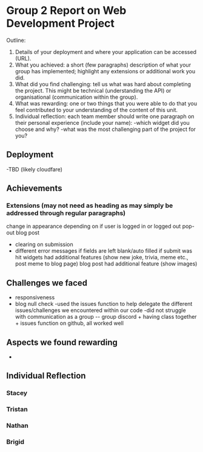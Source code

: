 # Group 2 Report on Web Development Project
Outline:
1. Details of your deployment and where your application can be accessed (URL).
2. What you achieved: a short (few paragraphs) description of what your group has implemented; highlight any extensions or additional work you did.
3. What did you find challenging: tell us what was hard about completing the project. This might be technical (understanding the API) or organisational (communication within the group). 
4. What was rewarding: one or two things that you were able to do that you feel contributed to your understanding of the content of this unit.
5. Individual reflection: each team member should write one paragraph on their personal experience (include your name):
-which widget did you choose and why?
-what was the most challenging part of the project for you?

## Deployment
-TBD (likely cloudfare)

## Achievements


### Extensions (may not need as heading as may simply be addressed through regular paragraphs)

change in appearance depending on if user is logged in or logged out
pop-out blog post
- clearing on submission
- different error messages if fields are left blank/auto filled if submit was hit
widgets had additional features (show new joke, trivia, meme etc., post meme to blog page)
blog post had additional feature (show images)

## Challenges we faced

- responsiveness
- blog null check
-used the issues function to help delegate the different issues/challenges we encountered within our code
-did not struggle with communication as a group -- group discord + having class together + issues function on github, all worked well

## Aspects we found rewarding
- 

## Individual Reflection
### Stacey

### Tristan

### Nathan

### Brigid



